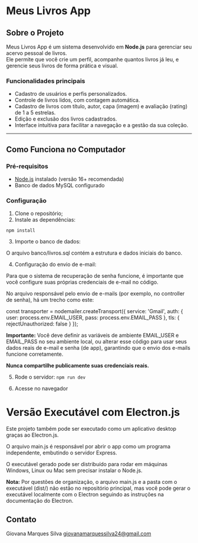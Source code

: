 # Meus Livros App

## Sobre o Projeto

Meus Livros App é um sistema desenvolvido em **Node.js** para gerenciar seu acervo pessoal de livros.  
Ele permite que você crie um perfil, acompanhe quantos livros já leu, e gerencie seus livros de forma prática e visual.

### Funcionalidades principais

- Cadastro de usuários e perfis personalizados.
- Controle de livros lidos, com contagem automática.
- Cadastro de livros com título, autor, capa (imagem) e avaliação (rating) de 1 a 5 estrelas.
- Edição e exclusão dos livros cadastrados.
- Interface intuitiva para facilitar a navegação e a gestão da sua coleção.

---

## Como Funciona no Computador

### Pré-requisitos

- [Node.js](https://nodejs.org/) instalado (versão 16+ recomendada)
- Banco de dados MySQL configurado

### Configuração

1. Clone o repositório;
2. Instale as dependências:

`npm install`

3. Importe o banco de dados:

O arquivo banco/livros.sql contém a estrutura e dados iniciais do banco. 

4. Configuração do envio de e-mail:

Para que o sistema de recuperação de senha funcione, é importante que você configure suas próprias credenciais de e-mail no código.

No arquivo responsável pelo envio de e-mails (por exemplo, no controller de senha), há um trecho como este:

const transporter = nodemailer.createTransport({
  service: 'Gmail',
  auth: {
    user: process.env.EMAIL_USER,
    pass: process.env.EMAIL_PASS
  },
  tls: {
    rejectUnauthorized: false
  }
});

**Importante:** Você deve definir as variáveis de ambiente EMAIL_USER e EMAIL_PASS no seu ambiente local, ou alterar esse código para usar seus dados reais de e-mail e senha (de app), garantindo que o envio dos e-mails funcione corretamente.

**Nunca compartilhe publicamente suas credenciais reais.**

5. Rode o servidor:
`npm run dev`

6. Acesse no navegador

# Versão Executável com Electron.js # 
Este projeto também pode ser executado como um aplicativo desktop graças ao Electron.js.

O arquivo main.js é responsável por abrir o app como um programa independente, embutindo o servidor Express.

O executável gerado pode ser distribuído para rodar em máquinas Windows, Linux ou Mac sem precisar instalar o Node.js.

**Nota:** Por questões de organização, o arquivo main.js e a pasta com o executável (dist/) não estão no repositório principal, mas você pode gerar o executável localmente com o Electron seguindo as instruções na documentação do Electron.

## Contato ##
Giovana Marques Silva
giovanamarquessilva24@gmail.com